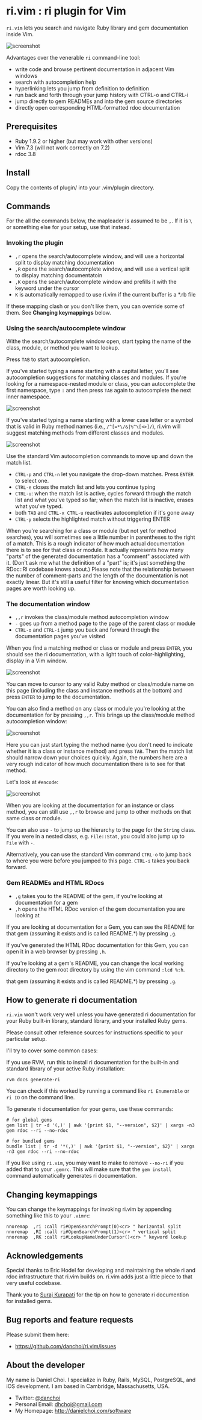 # ri.vim : ri plugin for Vim

`ri.vim` lets you search and navigate Ruby library and gem documentation inside
Vim.

![screenshot](https://github.com/danchoi/ri_vim/raw/master/screens/ri_vim5.png)

Advantages over the venerable `ri` command-line tool:

- write code and browse pertinent documentation in adjacent Vim windows
- search with autocompletion help
- hyperlinking lets you jump from definition to definition
- run back and forth through your jump history with CTRL-o and CTRL-i
- jump directly to gem READMEs and into the gem source directories
- directly open corresponding HTML-formatted rdoc documentation


## Prerequisites

- Ruby 1.9.2 or higher (but may work with other versions)
- Vim 7.3 (will not work correctly on 7.2)
- rdoc 3.8


## Install

Copy the contents of plugin/ into your .vim/plugin directory.


## Commands

For the all the commands below, the mapleader is assumed to be `,`. If it is
`\` or something else for your setup, use that instead.


### Invoking the plugin

- `,r` opens the search/autocomplete window, and will use a horizontal split to
  display matching documentation
- `,R` opens the search/autocomplete window, and will use a vertical split to
  display matching documentatoin
- `,K` opens the search/autocomplete window and prefills it with the keyword
  under the cursor
- `K` is automatically remapped to use ri.vim if the current buffer is a *.rb
  file


If these mapping clash or you don't like them, you can override some of them.
See **Changing keymappings** below.


### Using the search/autocomplete window

Withe the search/autocomplete window open, start typing the name of the class,
module, or method you want to lookup.

Press `TAB` to start autocompletion.

If you've started typing a name starting with a capital letter, you'll see
autocompletion suggestions for matching classes and modules. If you're looking
for a namespace-nested module or class, you can autocomplete the first
namespace, type `:` and then press `TAB` again to autocomplete the next inner
namespace.


![screenshot](https://github.com/danchoi/ri_vim/raw/master/screens/nested_search.png)


If you've started typing a name starting with a lower case letter or
a symbol that is valid in Ruby method names (i.e., `/^[=*\/&|%^\[<>]/`), ri.vim
will suggest matching methods from different classes and modules.

![screenshot](https://github.com/danchoi/ri_vim/raw/master/screens/method_search.png)

Use the standard Vim autocompletion commands to move up and down the match
list.


- `CTRL-p` and `CTRL-n` let you navigate the drop-down matches. Press `ENTER` to select
  one.
- `CTRL-e` closes the match list and lets you continue typing
- `CTRL-u`: when the match list is active, cycles forward through the match
  list and what you've typed so far; when the match list is inactive, erases
  what you've typed.
- both `TAB` and `CTRL-x CTRL-u` reactivates autocompletion if it's gone away
- `CTRL-y` selects the highlighted match without triggering ENTER


When you're searching for a class or module (but not yet for method searches),
you will sometimes see a little number in parentheses to the right of a match.
This is a rough indicator of how much actual documentation there is to see for
that class or module. It actually represents how many "parts" of the generated
documentation has a "comment" associated with it. (Don't ask me what the
definition of a "part" is; it's just something the RDoc::RI codebase knows
about.) Please note that the relationship between the number of comment-parts
and the length of the documentation is not exactly linear. But it's still a
useful filter for knowing which documentation pages are worth looking up.


### The documentation window

- `,,r` invokes the class/module method autocompletion window
- `-` goes up from a method page to the page of the parent class or module
- `CTRL-o` and `CTRL-i` jump you back and forward through the documentation pages you've visited

When you find a matching method or class or module and press `ENTER`, you
should see the ri documentation, with a light touch of color-highlighting,
display in a Vim window.

![screenshot](https://github.com/danchoi/ri_vim/raw/master/screens/ri_doc.png)

You can move to cursor to any valid Ruby method or class/module name on this
page (including the class and instance methods at the bottom) and press `ENTER`
to jump to the documentation.

You can also find a method on any class or module you're looking at the
documentation for by pressing `,,r`. This brings up the class/module method
autocompletion window:


![screenshot](https://github.com/danchoi/ri_vim/raw/master/screens/class_method_autocomplete.png)


Here you can just start typing the method name (you don't need to indicate
whether it is a class or instance method) and press `TAB`. Then the match list
should narrow down your choices quickly. Again, the numbers here are a very rough
indicator of how much documentation there is to see for that method.

Let's look at `#encode`:


![screenshot](https://github.com/danchoi/ri_vim/raw/master/screens/class_instance_method.png)


When you are looking at the documentation for an instance or class method, you
can still use `,,r` to browse and jump to other methods on that same class or
module.

You can also use `-` to jump up the hierarchy to the page for the `String`
class. If you were in a nested class, e.g. `File::Stat`, you could also jump up
to `File` with `-`.

Alternatively, you can use the standard Vim command `CTRL-o` to jump back to
where you were before you jumped to this page. `CTRL-i` takes you back forward.


### Gem READMEs and HTML RDocs

- `,g` takes you to the README of the gem, if you're looking at documentation
  for a gem
- `,h` opens the HTML RDoc version of the gem documentation you are looking at

If you are looking at documentation for a Gem, you can see the README for
that gem (assuming it exists and is called README.*) by pressing `,g`.

If you've generated the HTML RDoc documentation for this Gem, you can open it
in a web browser by pressing `,h`.

If you're looking at a gem's README, you can change the local working directory
to the gem root directory by using the vim command `:lcd %:h`.

that gem (assuming it exists and is called README.*) by pressing `,g`.
## How to generate ri documentation

`ri.vim` won't work very well unless you have generated ri documentation for
your Ruby built-in library, standard library, and your installed Ruby gems.

Please consult other reference sources for instructions specific to your
particular setup.

I'll try to cover some common cases:

If you use RVM, run this to install ri documentation for the built-in and
standard library of your active Ruby installation:


    rvm docs generate-ri


You can check if this worked by running a command like `ri Enumerable` or `ri
IO` on the command line.

To generate ri documentation for your gems, use these commands:


    # for global gems
    gem list | tr -d '(,)' | awk '{print $1, "--version", $2}' | xargs -n3 gem rdoc --ri --no-rdoc

    # for bundled gems
    bundle list | tr -d '*(,)' | awk '{print $1, "--version", $2}' | xargs -n3 gem rdoc --ri --no-rdoc


If you like using `ri.vim`, you may want to make to remove `--no-ri` if you
added that to your `.gemrc`. This will make sure that the `gem install` command
automatically generates ri documentation.


## Changing keymappings

You can change the keymappings for invoking ri.vim by appending something like
this to your `.vimrc`:


    nnoremap  ,ri :call ri#OpenSearchPrompt(0)<cr> " horizontal split
    nnoremap  ,RI :call ri#OpenSearchPrompt(1)<cr> " vertical split
    nnoremap  ,RK :call ri#LookupNameUnderCursor()<cr> " keyword lookup


## Acknowledgements

Special thanks to Eric Hodel for developing and maintaining the whole ri and
rdoc infrastructure that ri.vim builds on. ri.vim adds just a little piece to
that very useful codebase.

Thank you to [Suraj Kurapati](https://github.com/sunaku) for the tip on
how to generate ri documention for installed gems.


## Bug reports and feature requests

Please submit them here:

- <https://github.com/danchoi/ri.vim/issues>


## About the developer

My name is Daniel Choi. I specialize in Ruby, Rails, MySQL, PostgreSQL, and iOS
development. I am based in Cambridge, Massachusetts, USA.


- Twitter: [@danchoi][twitter]
- Personal Email: dhchoi@gmail.com
- My Homepage: <http://danielchoi.com/software>


[twitter]:http://twitter.com/#!/danchoi

